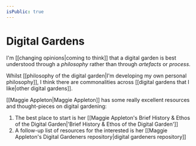 ```yaml
---
isPublic: true
---
```


# Digital Gardens

I'm [[changing opinions|coming to think]] that a digital garden is best understood through a *philosophy* rather than through *artefacts* or *process*.

Whilst [[philosophy of the digital garden|I'm developing my own personal philosophy]], I think there are commonalities across [[digital gardens that I like|other digital gardens]].

[[Maggie Appleton|Maggie Appleton]] has some really excellent resources and thought-pieces on digital gardening:
1. The best place to start is her [[Maggie Appleton's Brief History & Ethos of the Digital Garden|'Brief History & Ethos of the Digital Garden']]
2. A follow-up list of resources for the interested is her [[Maggie Appleton's Digital Gardeners repository|digital gardeners repository]]
